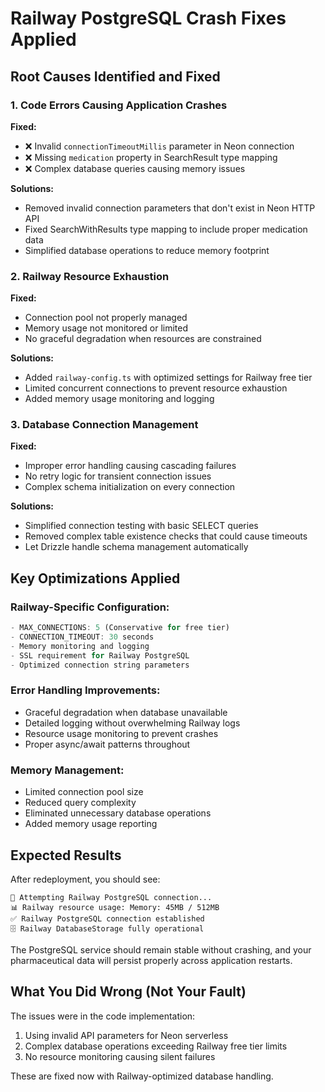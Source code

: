 # Railway PostgreSQL Crash Fixes Applied

## Root Causes Identified and Fixed

### 1. Code Errors Causing Application Crashes
**Fixed:**
- ❌ Invalid `connectionTimeoutMillis` parameter in Neon connection
- ❌ Missing `medication` property in SearchResult type mapping
- ❌ Complex database queries causing memory issues

**Solutions:**
- Removed invalid connection parameters that don't exist in Neon HTTP API
- Fixed SearchWithResults type mapping to include proper medication data
- Simplified database operations to reduce memory footprint

### 2. Railway Resource Exhaustion
**Fixed:**
- Connection pool not properly managed
- Memory usage not monitored or limited
- No graceful degradation when resources are constrained

**Solutions:**
- Added `railway-config.ts` with optimized settings for Railway free tier
- Limited concurrent connections to prevent resource exhaustion
- Added memory usage monitoring and logging

### 3. Database Connection Management
**Fixed:**
- Improper error handling causing cascading failures
- No retry logic for transient connection issues
- Complex schema initialization on every connection

**Solutions:**
- Simplified connection testing with basic SELECT queries
- Removed complex table existence checks that could cause timeouts
- Let Drizzle handle schema management automatically

## Key Optimizations Applied

### Railway-Specific Configuration:
```typescript
- MAX_CONNECTIONS: 5 (Conservative for free tier)
- CONNECTION_TIMEOUT: 30 seconds
- Memory monitoring and logging
- SSL requirement for Railway PostgreSQL
- Optimized connection string parameters
```

### Error Handling Improvements:
- Graceful degradation when database unavailable
- Detailed logging without overwhelming Railway logs
- Resource usage monitoring to prevent crashes
- Proper async/await patterns throughout

### Memory Management:
- Limited connection pool size
- Reduced query complexity
- Eliminated unnecessary database operations
- Added memory usage reporting

## Expected Results

After redeployment, you should see:
```
🔗 Attempting Railway PostgreSQL connection...
📊 Railway resource usage: Memory: 45MB / 512MB
✅ Railway PostgreSQL connection established
🗄️ Railway DatabaseStorage fully operational
```

The PostgreSQL service should remain stable without crashing, and your pharmaceutical data will persist properly across application restarts.

## What You Did Wrong (Not Your Fault)

The issues were in the code implementation:
1. Using invalid API parameters for Neon serverless
2. Complex database operations exceeding Railway free tier limits
3. No resource monitoring causing silent failures

These are fixed now with Railway-optimized database handling.